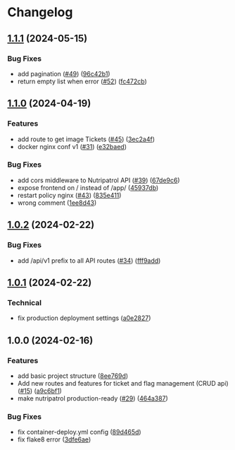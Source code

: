 # Changelog

## [1.1.1](https://github.com/openfoodfacts/nutripatrol/compare/v1.1.0...v1.1.1) (2024-05-15)


### Bug Fixes

* add pagination ([#49](https://github.com/openfoodfacts/nutripatrol/issues/49)) ([96c42b1](https://github.com/openfoodfacts/nutripatrol/commit/96c42b1f71e79c032d30ca02db85f2aa0693f24e))
* return empty list when error ([#52](https://github.com/openfoodfacts/nutripatrol/issues/52)) ([fc472cb](https://github.com/openfoodfacts/nutripatrol/commit/fc472cbe80a319afaf0fd7ca785ecb65ad870e7a))

## [1.1.0](https://github.com/openfoodfacts/nutripatrol/compare/v1.0.2...v1.1.0) (2024-04-19)


### Features

* add route to get image Tickets ([#45](https://github.com/openfoodfacts/nutripatrol/issues/45)) ([3ec2a4f](https://github.com/openfoodfacts/nutripatrol/commit/3ec2a4f138e6a4816f57586195eb0e087606d4bd))
* docker nginx conf v1 ([#31](https://github.com/openfoodfacts/nutripatrol/issues/31)) ([e32baed](https://github.com/openfoodfacts/nutripatrol/commit/e32baed9c19a5f9fd72f27ab41948aeee15c1b73))


### Bug Fixes

* add cors middleware to Nutripatrol API ([#39](https://github.com/openfoodfacts/nutripatrol/issues/39)) ([67de9c6](https://github.com/openfoodfacts/nutripatrol/commit/67de9c6c033044fa1f3abf9fb0ce92e5f6b37f27))
* expose frontend on / instead of /app/ ([45937db](https://github.com/openfoodfacts/nutripatrol/commit/45937db8f839392aef78b6bd88a9617e56547912))
* restart policy nginx ([#43](https://github.com/openfoodfacts/nutripatrol/issues/43)) ([835e411](https://github.com/openfoodfacts/nutripatrol/commit/835e4111aec7ea4d4d3f4b63c275480561478895))
* wrong comment ([1ee8d43](https://github.com/openfoodfacts/nutripatrol/commit/1ee8d432f622344e7243646d0f3758a30c5ef606))

## [1.0.2](https://github.com/openfoodfacts/nutripatrol/compare/v1.0.1...v1.0.2) (2024-02-22)


### Bug Fixes

* add /api/v1 prefix to all API routes ([#34](https://github.com/openfoodfacts/nutripatrol/issues/34)) ([fff9add](https://github.com/openfoodfacts/nutripatrol/commit/fff9add510836d8833e6a11b5d063d2c892ebd83))

## [1.0.1](https://github.com/openfoodfacts/nutripatrol/compare/v1.0.0...v1.0.1) (2024-02-22)


### Technical

* fix production deployment settings ([a0e2827](https://github.com/openfoodfacts/nutripatrol/commit/a0e2827b3b9c99f00e6b4db3926c1e65fb355edb))

## 1.0.0 (2024-02-16)


### Features

* add basic project structure ([8ee769d](https://github.com/openfoodfacts/nutripatrol/commit/8ee769d3a877f959a2a4f63e2fb4ba744319f892))
* Add new routes and features for ticket and flag management (CRUD api) ([#15](https://github.com/openfoodfacts/nutripatrol/issues/15)) ([a9c6bf1](https://github.com/openfoodfacts/nutripatrol/commit/a9c6bf156298b4e1985524e1a4b018f6164ca3c1))
* make nutripatrol production-ready ([#29](https://github.com/openfoodfacts/nutripatrol/issues/29)) ([464a387](https://github.com/openfoodfacts/nutripatrol/commit/464a387e71ec37af7c0446fc4134e70102f1dd51))


### Bug Fixes

* fix container-deploy.yml config ([89d465d](https://github.com/openfoodfacts/nutripatrol/commit/89d465d12d5a0dd0b687a1fb3b1504b2c2eb9446))
* fix flake8 error ([3dfe6ae](https://github.com/openfoodfacts/nutripatrol/commit/3dfe6aea84e4df69f658fac61458cd9d4705ec81))
